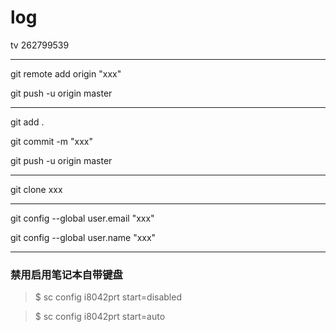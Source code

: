 # log


tv 262799539

---

git remote add origin "xxx"

git push -u origin master

---

git add .

git commit -m "xxx"

git push -u origin master

---

git clone xxx

---

git config --global user.email "xxx"

git config --global user.name "xxx"

---

### 禁用启用笔记本自带键盘

>$ sc config i8042prt start=disabled

>$ sc config i8042prt start=auto
